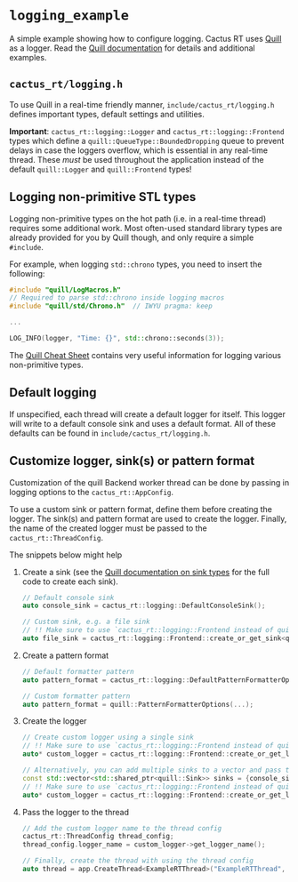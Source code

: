 `logging_example`
================

A simple example showing how to configure logging. Cactus RT uses [Quill](https://github.com/odygrd/quill) as a logger. Read the [Quill documentation](https://quillcpp.readthedocs.io/en/latest/) for details and additional examples.

## `cactus_rt/logging.h`

To use Quill in a real-time friendly manner, `include/cactus_rt/logging.h` defines important types, default settings and utilities.

**Important**: `cactus_rt::logging::Logger` and `cactus_rt::logging::Frontend` types which define a `quill::QueueType::BoundedDropping` queue to prevent delays in case the loggers overflow, which is essential in any real-time thread. These *must* be used throughout the application instead of the default `quill::Logger` and `quill::Frontend` types!

## Logging non-primitive STL types

Logging non-primitive types on the hot path (i.e. in a real-time thread) requires some additional work. Most often-used standard library types are already provided for you by Quill though, and only require a simple `#include`.

For example, when logging `std::chrono` types, you need to insert the following:

```cpp
#include "quill/LogMacros.h"
// Required to parse std::chrono inside logging macros
#include "quill/std/Chrono.h"  // IWYU pragma: keep

...

LOG_INFO(logger, "Time: {}", std::chrono::seconds(3));
```

The [Quill Cheat Sheet](https://quillcpp.readthedocs.io/en/latest/cheat_sheet.html#) contains very useful information for logging various non-primitive types.

## Default logging

If unspecified, each thread will create a default logger for itself. This logger will write to a default console sink and uses a default format. All of these defaults can be found in `include/cactus_rt/logging.h`.

## Customize logger, sink(s) or pattern format

Customization of the quill Backend worker thread can be done by passing in logging options to the `cactus_rt::AppConfig`.

To use a custom sink or pattern format, define them before creating the logger. The sink(s) and pattern format are used to create the logger. Finally, the name of the created logger must be passed to the `cactus_rt::ThreadConfig`.

The snippets below might help

1. Create a sink (see the [Quill documentation on sink types](https://quillcpp.readthedocs.io/en/latest/sink_types.html) for the full code to create each sink).

   ```cpp
   // Default console sink
   auto console_sink = cactus_rt::logging::DefaultConsoleSink();

   // Custom sink, e.g. a file sink
   // !! Make sure to use `cactus_rt::logging::Frontend instead of quill::Frontend !!
   auto file_sink = cactus_rt::logging::Frontend::create_or_get_sink<quill::FileSink>(...);
   ```

2. Create a pattern format

   ```cpp
   // Default formatter pattern
   auto pattern_format = cactus_rt::logging::DefaultPatternFormatterOptions();

   // Custom formatter pattern
   auto pattern_format = quill::PatternFormatterOptions(...);
   ```

3. Create the logger

   ```cpp
   // Create custom logger using a single sink
   // !! Make sure to use `cactus_rt::logging::Frontend instead of quill::Frontend !!
   auto* custom_logger = cactus_rt::logging::Frontend::create_or_get_logger("CustomLogger", console_sink, pattern_format);

   // Alternatively, you can add multiple sinks to a vector and pass that instead
   const std::vector<std::shared_ptr<quill::Sink>> sinks = {console_sink, file_sink};
   // !! Make sure to use `cactus_rt::logging::Frontend instead of quill::Frontend !!
   auto* custom_logger = cactus_rt::logging::Frontend::create_or_get_logger("CustomLogger", sinks, pattern_format);
   ```

4. Pass the logger to the thread

   ```cpp
   // Add the custom logger name to the thread config
   cactus_rt::ThreadConfig thread_config;
   thread_config.logger_name = custom_logger->get_logger_name();

   // Finally, create the thread with using the thread config
   auto thread = app.CreateThread<ExampleRTThread>("ExampleRTThread", thread_config);
   ```

